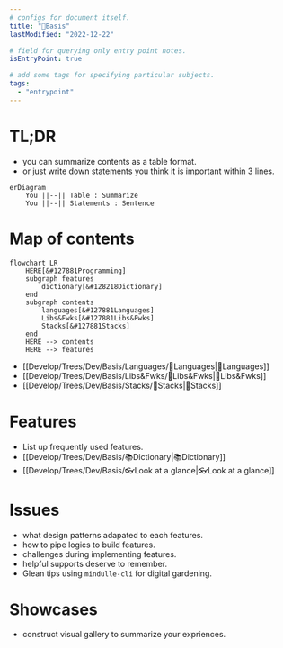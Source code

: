 ```yaml
---
# configs for document itself.
title: "🎉Basis"
lastModified: "2022-12-22"

# field for querying only entry point notes.
isEntryPoint: true

# add some tags for specifying particular subjects.
tags:
  - "entrypoint"
---
```

# TL;DR
- you can summarize contents as a table format.
- or just write down statements you think it is important within 3 lines.
```mermaid
erDiagram
	You ||--|| Table : Summarize
	You ||--|| Statements : Sentence
```


# Map of contents
```mermaid
flowchart LR
	HERE[&#127881Programming]
	subgraph features
		dictionary[&#128218Dictionary]
	end
	subgraph contents
		languages[&#127881Languages]
		Libs&Fwks[&#127881Libs&Fwks]
		Stacks[&#127881Stacks]
	end
	HERE --> contents
	HERE --> features
```
- [[Develop/Trees/Dev/Basis/Languages/🎉Languages|🎉Languages]]
- [[Develop/Trees/Dev/Basis/Libs&Fwks/🎉Libs&Fwks|🎉Libs&Fwks]]
- [[Develop/Trees/Dev/Basis/Stacks/🎉Stacks|🎉Stacks]]


# Features
- List up frequently used features.
- [[Develop/Trees/Dev/Basis/📚Dictionary|📚Dictionary]]
- [[Develop/Trees/Dev/Basis/👓Look at a glance|👓Look at a glance]]

# Issues
- what design patterns adapated to each features.
- how to pipe logics to build features.
- challenges during implementing features.
- helpful supports deserve to remember.
- Glean tips using `mindulle-cli` for digital gardening.

# Showcases
- construct visual gallery to summarize your expriences.
